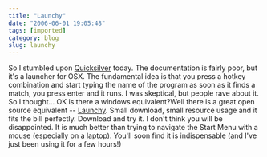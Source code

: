 ```yaml
---
title: "Launchy"
date: "2006-06-01 19:05:48"
tags: [imported]
category: blog
slug: launchy
---
```


So I stumbled upon <a href="http://quicksilver.blacktree.com/">Quicksilver</a> today. The documentation is fairly poor, but it's a launcher for OSX. The fundamental idea is that you press a hotkey combination and start typing the name of the program as soon as it finds a match, you press enter and it runs. I was skeptical, but people rave about it. So I thought... OK is there a windows equivalent?Well there is a great open source equivalent -- <a href="http://www.launchy.net/">Launchy</a>. Small download, small resource usage and it fits the bill perfectly. Download and try it. I don't think you will be disappointed. It is much better than trying to navigate the Start Menu with a mouse (especially on a laptop). You'll soon find it is indispensable (and I've just been using it for a few hours!)
